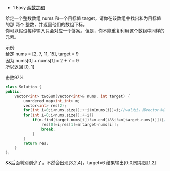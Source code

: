 - 1 Easy [两数之和](https://leetcode-cn.com/problems/two-sum/)

给定一个整数数组 nums 和一个目标值 target，请你在该数组中找出和为目标值的那 两个 整数，并返回他们的数组下标。  
你可以假设每种输入只会对应一个答案。但是，你不能重复利用这个数组中同样的元素。

示例:  
给定 nums = [2, 7, 11, 15], target = 9  
因为 nums[0] + nums[1] = 2 + 7 = 9  
所以返回 [0, 1]  

击败97%
```c++
class Solution {
public:
    vector<int> twoSum(vector<int>& nums, int target) {
        unordered_map<int,int> m;
        vector<int> res(2);
        for(int i=0;i<nums.size();++i)m[nums[i]]=i;//val为i，即vector中的下标位置
        for(int i=0;i<nums.size();++i){
            if(m.find(target-nums[i])!=m.end()&&i!=m[target-nums[i]]){//&&后面的是限定找到的不是自己这个元素本身
                res[0]=i;res[1]=m[target-nums[i]];
                break;
            }
        }
        return res;
    }
};
```
&&后面判别别少了，不然会出现[3,2,4]，target=6 结果输出[0,0]预期是[1,2]
